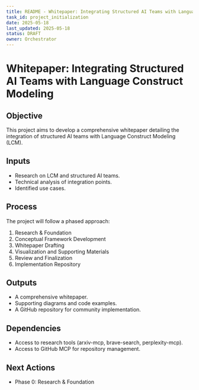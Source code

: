 ```yaml
---
title: README - Whitepaper: Integrating Structured AI Teams with Language Construct Modeling
task_id: project_initialization
date: 2025-05-18
last_updated: 2025-05-18
status: DRAFT
owner: Orchestrator
---
```


# Whitepaper: Integrating Structured AI Teams with Language Construct Modeling

## Objective
This project aims to develop a comprehensive whitepaper detailing the integration of structured AI teams with Language Construct Modeling (LCM).

## Inputs
- Research on LCM and structured AI teams.
- Technical analysis of integration points.
- Identified use cases.

## Process
The project will follow a phased approach:
1. Research & Foundation
2. Conceptual Framework Development
3. Whitepaper Drafting
4. Visualization and Supporting Materials
5. Review and Finalization
6. Implementation Repository

## Outputs
- A comprehensive whitepaper.
- Supporting diagrams and code examples.
- A GitHub repository for community implementation.

## Dependencies
- Access to research tools (arxiv-mcp, brave-search, perplexity-mcp).
- Access to GitHub MCP for repository management.

## Next Actions
- Phase 0: Research & Foundation